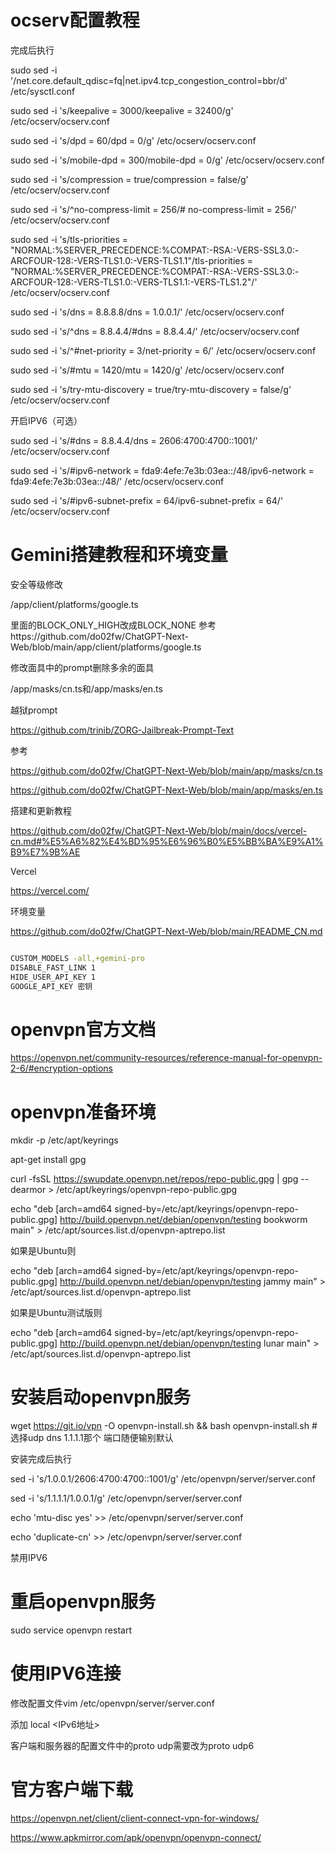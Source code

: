 # ocserv配置教程

完成后执行

sudo sed -i '/net.core.default_qdisc=fq\|net.ipv4.tcp_congestion_control=bbr/d' /etc/sysctl.conf

sudo sed -i 's/keepalive = 3000/keepalive = 32400/g' /etc/ocserv/ocserv.conf

sudo sed -i 's/dpd = 60/dpd = 0/g' /etc/ocserv/ocserv.conf

sudo sed -i 's/mobile-dpd = 300/mobile-dpd = 0/g' /etc/ocserv/ocserv.conf

sudo sed -i 's/compression = true/compression = false/g' /etc/ocserv/ocserv.conf

sudo sed -i 's/^no-compress-limit = 256/# no-compress-limit = 256/' /etc/ocserv/ocserv.conf

sudo sed -i 's/tls-priorities = "NORMAL:%SERVER_PRECEDENCE:%COMPAT:-RSA:-VERS-SSL3.0:-ARCFOUR-128:-VERS-TLS1.0:-VERS-TLS1.1"/tls-priorities = "NORMAL:%SERVER_PRECEDENCE:%COMPAT:-RSA:-VERS-SSL3.0:-ARCFOUR-128:-VERS-TLS1.0:-VERS-TLS1.1:-VERS-TLS1.2"/' /etc/ocserv/ocserv.conf

sudo sed -i 's/dns = 8.8.8.8/dns = 1.0.0.1/' /etc/ocserv/ocserv.conf

sudo sed -i 's/^dns = 8.8.4.4/#dns = 8.8.4.4/' /etc/ocserv/ocserv.conf

sudo sed -i 's/^#net-priority = 3/net-priority = 6/' /etc/ocserv/ocserv.conf

sudo sed -i 's/#mtu = 1420/mtu = 1420/g' /etc/ocserv/ocserv.conf

sudo sed -i 's/try-mtu-discovery = true/try-mtu-discovery = false/g' /etc/ocserv/ocserv.conf

开启IPV6（可选）

sudo sed -i 's/#dns = 8.8.4.4/dns = 2606:4700:4700::1001/' /etc/ocserv/ocserv.conf

sudo sed -i 's/#ipv6-network = fda9:4efe:7e3b:03ea::\/48/ipv6-network = fda9:4efe:7e3b:03ea::\/48/' /etc/ocserv/ocserv.conf

sudo sed -i 's/#ipv6-subnet-prefix = 64/ipv6-subnet-prefix = 64/' /etc/ocserv/ocserv.conf


# Gemini搭建教程和环境变量

安全等级修改

/app/client/platforms/google.ts

里面的BLOCK_ONLY_HIGH改成BLOCK_NONE
参考https://github.com/do02fw/ChatGPT-Next-Web/blob/main/app/client/platforms/google.ts


修改面具中的prompt删除多余的面具

/app/masks/cn.ts和/app/masks/en.ts

越狱prompt

https://github.com/trinib/ZORG-Jailbreak-Prompt-Text

参考

https://github.com/do02fw/ChatGPT-Next-Web/blob/main/app/masks/cn.ts

https://github.com/do02fw/ChatGPT-Next-Web/blob/main/app/masks/en.ts


搭建和更新教程

https://github.com/do02fw/ChatGPT-Next-Web/blob/main/docs/vercel-cn.md#%E5%A6%82%E4%BD%95%E6%96%B0%E5%BB%BA%E9%A1%B9%E7%9B%AE

Vercel

https://vercel.com/

环境变量 

https://github.com/do02fw/ChatGPT-Next-Web/blob/main/README_CN.md

```bash

CUSTOM_MODELS -all,+gemini-pro
DISABLE_FAST_LINK 1
HIDE_USER_API_KEY 1
GOOGLE_API_KEY 密钥

```

# openvpn官方文档

https://openvpn.net/community-resources/reference-manual-for-openvpn-2-6/#encryption-options

# openvpn准备环境

mkdir -p /etc/apt/keyrings

apt-get install gpg

curl -fsSL https://swupdate.openvpn.net/repos/repo-public.gpg | gpg --dearmor > /etc/apt/keyrings/openvpn-repo-public.gpg

echo "deb [arch=amd64 signed-by=/etc/apt/keyrings/openvpn-repo-public.gpg] http://build.openvpn.net/debian/openvpn/testing bookworm main" > /etc/apt/sources.list.d/openvpn-aptrepo.list

如果是Ubuntu则

echo "deb [arch=amd64 signed-by=/etc/apt/keyrings/openvpn-repo-public.gpg] http://build.openvpn.net/debian/openvpn/testing jammy main" > /etc/apt/sources.list.d/openvpn-aptrepo.list

如果是Ubuntu测试版则

echo "deb [arch=amd64 signed-by=/etc/apt/keyrings/openvpn-repo-public.gpg] http://build.openvpn.net/debian/openvpn/testing lunar main" > /etc/apt/sources.list.d/openvpn-aptrepo.list


# 安装启动openvpn服务

wget https://git.io/vpn -O openvpn-install.sh && bash openvpn-install.sh
             \# 选择udp dns 1.1.1.1那个 端口随便输别默认

安装完成后执行

sed -i 's/1.0.0.1/2606:4700:4700::1001/g' /etc/openvpn/server/server.conf

sed -i 's/1.1.1.1/1.0.0.1/g' /etc/openvpn/server/server.conf

echo 'mtu-disc yes' >> /etc/openvpn/server/server.conf

echo 'duplicate-cn' >> /etc/openvpn/server/server.conf

禁用IPV6



# 重启openvpn服务

sudo service openvpn restart


# 使用IPV6连接

修改配置文件vim /etc/openvpn/server/server.conf

添加
local <IPv6地址>

客户端和服务器的配置文件中的proto udp需要改为proto udp6

# 官方客户端下载

https://openvpn.net/client/client-connect-vpn-for-windows/

https://www.apkmirror.com/apk/openvpn/openvpn-connect/

